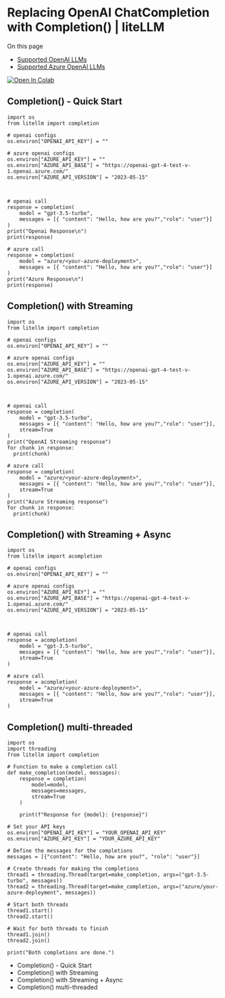 # Replacing OpenAI ChatCompletion with Completion() | liteLLM

On this page

  * [Supported OpenAI LLMs](https://docs.litellm.ai/docs/providers/openai)
  * [Supported Azure OpenAI LLMs](https://docs.litellm.ai/docs/providers/azure)

[![Open In Colab](https://colab.research.google.com/assets/colab-badge.svg)](https://colab.research.google.com/github/BerriAI/litellm/blob/main/cookbook/LiteLLM_Azure_and_OpenAI_example.ipynb)

## Completion() - Quick Start​
    
    
    import os   
    from litellm import completion  
      
    # openai configs  
    os.environ["OPENAI_API_KEY"] = ""  
      
    # azure openai configs  
    os.environ["AZURE_API_KEY"] = ""  
    os.environ["AZURE_API_BASE"] = "https://openai-gpt-4-test-v-1.openai.azure.com/"  
    os.environ["AZURE_API_VERSION"] = "2023-05-15"  
      
      
      
    # openai call  
    response = completion(  
        model = "gpt-3.5-turbo",   
        messages = [{ "content": "Hello, how are you?","role": "user"}]  
    )  
    print("Openai Response\n")  
    print(response)  
      
    # azure call  
    response = completion(  
        model = "azure/<your-azure-deployment>",  
        messages = [{ "content": "Hello, how are you?","role": "user"}]  
    )  
    print("Azure Response\n")  
    print(response)  
    

## Completion() with Streaming​
    
    
    import os   
    from litellm import completion  
      
    # openai configs  
    os.environ["OPENAI_API_KEY"] = ""  
      
    # azure openai configs  
    os.environ["AZURE_API_KEY"] = ""  
    os.environ["AZURE_API_BASE"] = "https://openai-gpt-4-test-v-1.openai.azure.com/"  
    os.environ["AZURE_API_VERSION"] = "2023-05-15"  
      
      
      
    # openai call  
    response = completion(  
        model = "gpt-3.5-turbo",   
        messages = [{ "content": "Hello, how are you?","role": "user"}],  
        stream=True  
    )  
    print("OpenAI Streaming response")  
    for chunk in response:  
      print(chunk)  
      
    # azure call  
    response = completion(  
        model = "azure/<your-azure-deployment>",  
        messages = [{ "content": "Hello, how are you?","role": "user"}],  
        stream=True  
    )  
    print("Azure Streaming response")  
    for chunk in response:  
      print(chunk)  
      
    

## Completion() with Streaming + Async​
    
    
    import os   
    from litellm import acompletion  
      
    # openai configs  
    os.environ["OPENAI_API_KEY"] = ""  
      
    # azure openai configs  
    os.environ["AZURE_API_KEY"] = ""  
    os.environ["AZURE_API_BASE"] = "https://openai-gpt-4-test-v-1.openai.azure.com/"  
    os.environ["AZURE_API_VERSION"] = "2023-05-15"  
      
      
      
    # openai call  
    response = acompletion(  
        model = "gpt-3.5-turbo",   
        messages = [{ "content": "Hello, how are you?","role": "user"}],  
        stream=True  
    )  
      
    # azure call  
    response = acompletion(  
        model = "azure/<your-azure-deployment>",  
        messages = [{ "content": "Hello, how are you?","role": "user"}],  
        stream=True  
    )  
      
    

## Completion() multi-threaded​
    
    
    import os  
    import threading  
    from litellm import completion  
      
    # Function to make a completion call  
    def make_completion(model, messages):  
        response = completion(  
            model=model,  
            messages=messages,  
            stream=True  
        )  
      
        print(f"Response for {model}: {response}")  
      
    # Set your API keys  
    os.environ["OPENAI_API_KEY"] = "YOUR_OPENAI_API_KEY"  
    os.environ["AZURE_API_KEY"] = "YOUR_AZURE_API_KEY"  
      
    # Define the messages for the completions  
    messages = [{"content": "Hello, how are you?", "role": "user"}]  
      
    # Create threads for making the completions  
    thread1 = threading.Thread(target=make_completion, args=("gpt-3.5-turbo", messages))  
    thread2 = threading.Thread(target=make_completion, args=("azure/your-azure-deployment", messages))  
      
    # Start both threads  
    thread1.start()  
    thread2.start()  
      
    # Wait for both threads to finish  
    thread1.join()  
    thread2.join()  
      
    print("Both completions are done.")  
    

  * Completion() - Quick Start
  * Completion() with Streaming
  * Completion() with Streaming + Async
  * Completion() multi-threaded